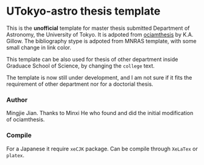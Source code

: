 # UTokyo-astro thesis template

This is the **unofficial** template for master thesis submitted Department of Astronomy, the University of Tokyo. It is adpoted from [ociamthesis](https://www.maths.ox.ac.uk/members/it/faqs/latex/thesis-class) by K.A. Gillow. The bibliography stype is adpoted from MNRAS template, with some small change in link color. 

This template can be also used for thesis of other department inside Graduace School of Science, by changing the `college` text.

The template is now still under development, and I am not sure if it fits the requirement of other department nor for a doctorial thesis. 

### Author 

Mingjie Jian. Thanks to Minxi He who found and did the initial modification of ociamthesis.

### Compile 

For a Japanese it require `xeCJK` package. Can be compile through `XeLaTex` or `platex`. 
